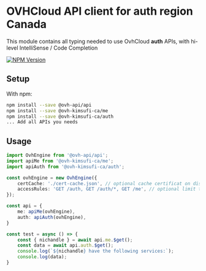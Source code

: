 # OVHCloud API client for **auth** region Canada

This module contains all typing needed to use OvhCloud **auth** APIs, with hi-level IntelliSense / Code Completion

[![NPM Version](https://img.shields.io/npm/v/@ovh-kimsufi-ca/auth.svg?style=flat)](https://www.npmjs.org/package/@ovh-kimsufi-ca/auth)

## Setup

With npm:

```bash
npm install --save @ovh-api/api
npm install --save @ovh-kimsufi-ca/me
npm install --save @ovh-kimsufi-ca/auth
... Add all APIs you needs
```

## Usage

```typescript
import OvhEngine from '@ovh-api/api';
import apiMe from '@ovh-kimsufi-ca/me';
import apiAuth from '@ovh-kimsufi-ca/auth';

const ovhEngine = new OvhEngine({ 
    certCache: './cert-cache.json', // optional cache certificat on disk.
    accessRules: 'GET /auth, GET /auth/*, GET /me', // optional limit the requested privileges.
});

const api = {
    me: apiMe(ovhEngine),
    auth: apiAuth(ovhEngine),
}

const test = async () => {
    const { nichandle } = await api.me.$get();
    const data = await api.auth.$get();
    console.log(`${nichandle} have the following services:`);
    console.log(data);
}
```
